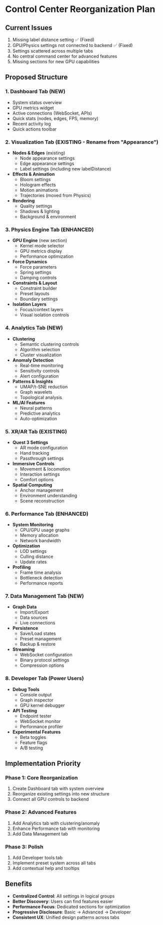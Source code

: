 # Control Center Reorganization Plan

## Current Issues
1. Missing label distance setting ✅ (Fixed)
2. GPU/Physics settings not connected to backend ✅ (Fixed)
3. Settings scattered across multiple tabs
4. No central command center for advanced features
5. Missing sections for new GPU capabilities

## Proposed Structure

### 1. **Dashboard Tab** (NEW)
- System status overview
- GPU metrics widget
- Active connections (WebSocket, APIs)
- Quick stats (nodes, edges, FPS, memory)
- Recent activity log
- Quick actions toolbar

### 2. **Visualization Tab** (EXISTING - Rename from "Appearance")
- **Nodes & Edges** (existing)
  - Node appearance settings
  - Edge appearance settings
  - Label settings (including new labelDistance)
- **Effects & Animation**
  - Bloom settings
  - Hologram effects
  - Motion animations
  - Trajectories (moved from Physics)
- **Rendering**
  - Quality settings
  - Shadows & lighting
  - Background & environment

### 3. **Physics Engine Tab** (ENHANCED)
- **GPU Engine** (new section)
  - Kernel mode selector
  - GPU metrics display
  - Performance optimization
- **Force Dynamics**
  - Force parameters
  - Spring settings
  - Damping controls
- **Constraints & Layout**
  - Constraint builder
  - Preset layouts
  - Boundary settings
- **Isolation Layers**
  - Focus/context layers
  - Visual isolation controls

### 4. **Analytics Tab** (NEW)
- **Clustering**
  - Semantic clustering controls
  - Algorithm selection
  - Cluster visualization
- **Anomaly Detection**
  - Real-time monitoring
  - Sensitivity controls
  - Alert configuration
- **Patterns & Insights**
  - UMAP/t-SNE reduction
  - Graph wavelets
  - Topological analysis
- **ML/AI Features**
  - Neural patterns
  - Predictive analytics
  - Auto-optimization

### 5. **XR/AR Tab** (EXISTING)
- **Quest 3 Settings**
  - AR mode configuration
  - Hand tracking
  - Passthrough settings
- **Immersive Controls**
  - Movement & locomotion
  - Interaction settings
  - Comfort options
- **Spatial Computing**
  - Anchor management
  - Environment understanding
  - Scene reconstruction

### 6. **Performance Tab** (ENHANCED)
- **System Monitoring**
  - CPU/GPU usage graphs
  - Memory allocation
  - Network bandwidth
- **Optimization**
  - LOD settings
  - Culling distance
  - Update rates
- **Profiling**
  - Frame time analysis
  - Bottleneck detection
  - Performance reports

### 7. **Data Management Tab** (NEW)
- **Graph Data**
  - Import/Export
  - Data sources
  - Live connections
- **Persistence**
  - Save/Load states
  - Preset management
  - Backup & restore
- **Streaming**
  - WebSocket configuration
  - Binary protocol settings
  - Compression options

### 8. **Developer Tab** (Power Users)
- **Debug Tools**
  - Console output
  - Graph inspector
  - GPU kernel debugger
- **API Testing**
  - Endpoint tester
  - WebSocket monitor
  - Performance profiler
- **Experimental Features**
  - Beta toggles
  - Feature flags
  - A/B testing

## Implementation Priority

### Phase 1: Core Reorganization
1. Create Dashboard tab with system overview
2. Reorganize existing settings into new structure
3. Connect all GPU controls to backend

### Phase 2: Advanced Features
1. Add Analytics tab with clustering/anomaly
2. Enhance Performance tab with monitoring
3. Add Data Management tab

### Phase 3: Polish
1. Add Developer tools tab
2. Implement preset system across all tabs
3. Add contextual help and tooltips

## Benefits
- **Centralized Control**: All settings in logical groups
- **Better Discovery**: Users can find features easier
- **Performance Focus**: Dedicated sections for optimization
- **Progressive Disclosure**: Basic → Advanced → Developer
- **Consistent UX**: Unified design patterns across tabs